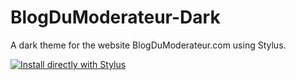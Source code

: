 # BlogDuModerateur-Dark
A dark theme for the website BlogDuModerateur.com using Stylus.

[![Install directly with Stylus](https://img.shields.io/badge/Install%20directly%20with-Stylus-00adad.svg)](https://github.com/thibaut-trouve/BlogDuModerateur-Dark/raw/master/bdm-dark.user.css)
